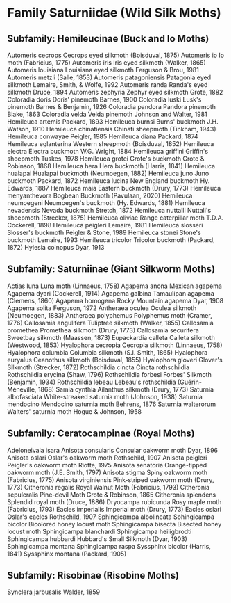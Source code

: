 
# Family Saturniidae (Wild Silk Moths)


## Subfamily: Hemileucinae (Buck and Io Moths)
Automeris cecrops Cecrops eyed silkmoth (Boisduval, 1875)
Automeris io Io moth (Fabricius, 1775)
Automeris iris Iris eyed silkmoth (Walker, 1865)
Automeris louisiana Louisiana eyed silkmoth Ferguson & Brou, 1981
Automeris metzli (Salle, 1853)
Automeris patagoniensis Patagonia eyed silkmoth Lemaire, Smith, & Wolfe, 1992
Automeris randa Randa's eyed silkmoth Druce, 1894
Automeris zephyria Zephyr eyed silkmoth Grote, 1882
Coloradia doris Doris' pinemoth Barnes, 1900
Coloradia luski Lusk's pinemoth Barnes & Benjamin, 1926
Coloradia pandora Pandora pinemoth Blake, 1863
Coloradia velda Velda pinemoth Johnson and Walter, 1981
Hemileuca artemis Packard, 1893
Hemileuca burnsi Burns' buckmoth J.H. Watson, 1910
Hemileuca chinatiensis Chinati sheepmoth (Tinkham, 1943)
Hemileuca conwayae Peigler, 1985
Hemileuca diana Packard, 1874
Hemileuca eglanterina Western sheepmoth (Boisduval, 1852)
Hemileuca electra Electra buckmoth W.G. Wright, 1884
Hemileuca griffini Griffin's sheepmoth Tuskes, 1978
Hemileuca grotei Grote's buckmoth Grote & Robinson, 1868
Hemileuca hera Hera buckmoth (Harris, 1841)
Hemileuca hualapai Hualapai buckmoth (Neumoegen, 1882)
Hemileuca juno Juno buckmoth Packard, 1872
Hemileuca lucina New England buckmoth Hy. Edwards, 1887
Hemileuca maia Eastern buckmoth (Drury, 1773)
Hemileuca menyanthevora Bogbean Buckmoth (Pavulaan, 2020)
Hemileuca neumoegeni Neumoegen's buckmoth (Hy. Edwards, 1881)
Hemileuca nevadensis Nevada buckmoth Stretch, 1872
Hemileuca nuttalli Nuttall's sheepmoth (Strecker, 1875)
Hemileuca oliviae Range caterpillar moth T.D.A. Cockerell, 1898
Hemileuca peigleri Lemaire, 1981
Hemileuca slosseri Slosser's buckmoth Peigler & Stone, 1989
Hemileuca stonei Stone's buckmoth Lemaire, 1993
Hemileuca tricolor Tricolor buckmoth (Packard, 1872)
Hylesia coinopus Dyar, 1913



## Subfamily: Saturniinae (Giant Silkworm Moths)
Actias luna Luna moth (Linnaeus, 1758)
Agapema anona Mexican agapema
Agapema dyari (Cockerell, 1914)
Agapema galbina Tamaulipan agapema (Clemens, 1860)
Agapema homogena Rocky Mountain agapema Dyar, 1908
Agapema solita Ferguson, 1972
Antheraea oculea Oculea silkmoth (Neumoegen, 1883)
Antheraea polyphemus Polyphemus moth (Cramer, 1776)
Callosamia angulifera Tuliptree silkmoth (Walker, 1855)
Callosamia promethea Promethea silkmoth (Drury, 1773)
Callosamia securifera Sweetbay silkmoth (Maassen, 1873)
Eupackardia calleta Calleta silkmoth (Westwood, 1853)
Hyalophora cecropia Cecropia silkmoth (Linnaeus, 1758)
Hyalophora columbia Columbia silkmoth (S.I. Smith, 1865)
Hyalophora euryalus Ceanothus silkmoth (Boisduval, 1855)
Hyalophora gloveri Glover's Silkmoth (Strecker, 1872)
Rothschildia cincta Cincta rothschildia
Rothschildia erycina (Shaw, 1796)
Rothschildia forbesi Forbes' Silkmoth (Benjamin, 1934)
Rothschildia lebeau Lebeau's rothschildia (Guérin-Méneville, 1868)
Samia cynthia Ailanthus silkmoth (Drury, 1773)
Saturnia albofasciata White-streaked saturnia moth (Johnson, 1938)
Saturnia mendocino Mendocino saturnia moth Behrens, 1876
Saturnia walterorum Walters' saturnia moth Hogue & Johnson, 1958





## Subfamily: Ceratocampinae (Royal Moths)
Adeloneivaia isara
Anisota consularis Consular oakworm moth Dyar, 1896
Anisota oslari Oslar's oakworm moth Rothschild, 1907
Anisota peigleri Peigler's oakworm moth Riotte, 1975
Anisota senatoria Orange-tipped oakworm moth (J.E. Smith, 1797)
Anisota stigma Spiny oakworm moth (Fabricius, 1775)
Anisota virginiensis Pink-striped oakworm moth (Drury, 1773)
Citheronia regalis Royal Walnut Moth (Fabricius, 1793)
Citheronia sepulcralis Pine-devil Moth Grote & Robinson, 1865
Citheronia splendens Splendid royal moth (Druce, 1886)
Dryocampa rubicunda Rosy maple moth (Fabricius, 1793)
Eacles imperialis Imperial moth (Drury, 1773)
Eacles oslari Oslar's eacles Rothschild, 1907
Sphingicampa albolineata
Sphingicampa bicolor Bicolored honey locust moth
Sphingicampa bisecta Bisected honey locust moth
Sphingicampa blanchardi
Sphingicampa heiligbrodti
Sphingicampa hubbardi Hubbard's Small Silkmoth (Dyar, 1903)
Sphingicampa montana
Sphingicampa raspa
Syssphinx bicolor (Harris, 1841)
Syssphinx montana (Packard, 1905)


## Subfamily: Risobinae (Risobine Moths)
Synclera jarbusalis Walder, 1859





